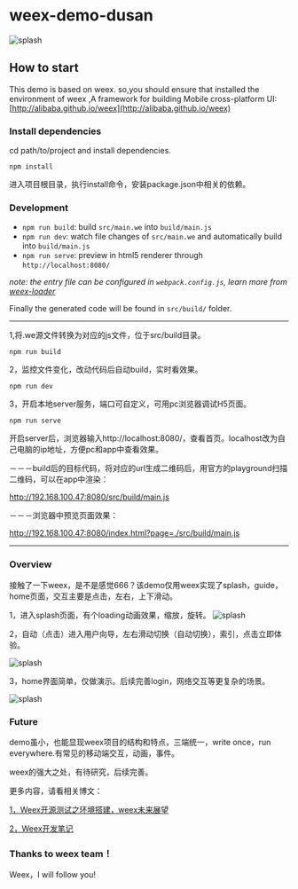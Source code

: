 # weex-demo-dusan
![splash](https://duqian291902259.github.io/dusan/weex/weex-demo-dusan.gif)

## How to start
This demo is based on weex.
so,you should ensure that installed the environment of weex ,A framework for building Mobile cross-platform UI: [http://alibaba.github.io/weex](http://alibaba.github.io/weex)

### Install dependencies
cd path/to/project and install dependencies.

```
npm install
```
进入项目根目录，执行install命令，安装package.json中相关的依赖。
### Development

* `npm run build`: build `src/main.we` into `build/main.js`
* `npm run dev`: watch file changes of `src/main.we` and automatically build into `build/main.js`
* `npm run serve`: preview in html5 renderer through `http://localhost:8080/`

*note: the entry file can be configured in `webpack.config.js`, learn more from [weex-loader](https://www.npmjs.com/package/weex-loader)*

Finally the generated code will be found in `src/build/` folder.

---

1,将.we源文件转换为对应的js文件，位于src/build目录。

```
npm run build
```
2，监控文件变化，改动代码后自动build，实时看效果。

```
npm run dev
```
3，开启本地server服务，端口可自定义，可用pc浏览器调试H5页面。

```
npm run serve
```
开启server后，浏览器输入http://localhost:8080/，查看首页。localhost改为自己电脑的ip地址，方便pc和app中查看效果。

－－－build后的目标代码，将对应的url生成二维码后，用官方的playground扫描二维码，可以在app中渲染：

http://192.168.100.47:8080/src/build/main.js

－－－浏览器中预览页面效果：

http://192.168.100.47:8080/index.html?page=./src/build/main.js


---

### Overview 
接触了一下weex，是不是感觉666？该demo仅用weex实现了splash，guide，home页面，交互主要是点击，左右，上下滑动。

1，进入splash页面，有个loading动画效果，缩放，旋转。
![splash](https://duqian291902259.github.io/dusan/weex/page-splash.png)

2，自动（点击）进入用户向导，左右滑动切换（自动切换），索引，点击立即体验。

![splash](https://duqian291902259.github.io/dusan/weex/page-guide.png)


3，home界面简单，仅做演示。后续完善login，网络交互等更复杂的场景。

![splash](https://duqian291902259.github.io/dusan/weex/page-home.png)

### Future 
demo虽小，也能显现weex项目的结构和特点，三端统一，write once，run everywhere.有常见的移动端交互，动画，事件。

weex的强大之处，有待研究，后续完善。

更多内容，请看相关博文：

[1，Weex开源测试之环境搭建，weex未来展望](http://blog.csdn.net/dzsw0117/article/details/51702319)

[2，Weex开发笔记](http://blog.csdn.net/dzsw0117/article/details/51773175)


### Thanks to weex team！
Weex，I will follow you!